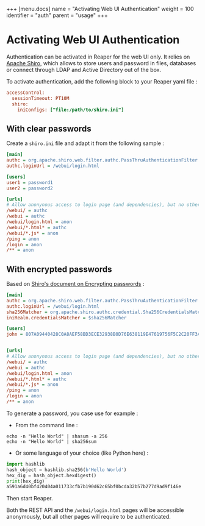 +++
[menu.docs]
name = "Activating Web UI Authentication"
weight = 100
identifier = "auth"
parent = "usage"
+++

# Activating Web UI Authentication

Authentication can be activated in Reaper for the web UI only. It relies on [Apache Shiro](https://shiro.apache.org/), which allows to store users and password in files, databases or connect through LDAP and Active Directory out of the box. 

To activate authentication, add the following block to your Reaper yaml file : 

```ini
accessControl:
  sessionTimeout: PT10M
  shiro:
    iniConfigs: ["file:/path/to/shiro.ini"]
```

## With clear passwords

Create a `shiro.ini` file and adapt it from the following sample : 

```ini
[main]
authc = org.apache.shiro.web.filter.authc.PassThruAuthenticationFilter
authc.loginUrl = /webui/login.html

[users]
user1 = password1
user2 = password2

[urls]
# Allow anonynous access to login page (and dependencies), but no other pages
/webui/ = authc
/webui = authc
/webui/login.html = anon
/webui/*.html* = authc
/webui/*.js* = anon
/ping = anon
/login = anon
/** = anon
```

## With encrypted passwords

Based on [Shiro's document on Encrypting passwords](https://shiro.apache.org/configuration.html#Configuration-EncryptingPasswords) :

```ini
[main]
authc = org.apache.shiro.web.filter.authc.PassThruAuthenticationFilter
authc.loginUrl = /webui/login.html
sha256Matcher = org.apache.shiro.authc.credential.Sha256CredentialsMatcher
iniRealm.credentialsMatcher = $sha256Matcher

[users]
john = 807A09440428C0A8AEF58BD3ECE32938B0D76E638119E47619756F5C2C20FF3A


[urls]
# Allow anonynous access to login page (and dependencies), but no other pages
/webui/ = authc
/webui = authc
/webui/login.html = anon
/webui/*.html* = authc
/webui/*.js* = anon
/ping = anon
/login = anon
/** = anon
```

To generate a password, you case use for example :

* From the command line :

```shell
echo -n "Hello World" | shasum -a 256
echo -n "Hello World" | sha256sum
```

* Or some language of your choice  (like Python here) :

```python
import hashlib
hash_object = hashlib.sha256(b'Hello World')
hex_dig = hash_object.hexdigest()
print(hex_dig)
a591a6d40bf420404a011733cfb7b190d62c65bf0bcda32b57b277d9ad9f146e
```

Then start Reaper.

Both the REST API and the `/webui/login.html` pages will be accessible anonymously, but all other pages will require to be authenticated.
